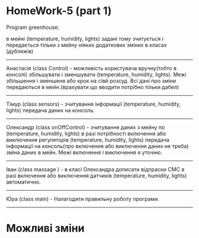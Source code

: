 # HomeWork-5 (part 1)
Program greenhouse;

в мейні (temperature, humidity, lights) задані тому зчитується і передається тільки з мейну ніяких додаткових зміних в класах (дубляжів)
_______________________________________________
Анастасія (class Сontrol) - можливість користувача вручну(тобто в консолі) збільшувати і зменшувати (temperature, humidity, lights). Межі збільшення і зменшеня або крок на сівй розсуд. Всі дані про зміни передаються в мейн.(врахувати що вводити потрібно тільки дабел)
_______________________________________________
Тімур (class sensors) - зчитування інформації (temperature, humidity, lights) передача даних на консоль. 
_______________________________________________
Олександр (class onOffСontrol) - зчитування даних з мейну по (temperature, humidity, lights) в разі потрібності включення або виключення регуляторів (temperature, humidity, lights) передача інформації на консоль(про включення або виключення даних не треба) зміна даних в мейн. Межі включення і виключення я уточню.
______________________________________________
Іван (class massаge ) - в класі Олександра дописати відпраски СМС в разі включення або виключення датчиків (temperature, humidity, lights) автоматично.  
______________________________________________
Юра (class main) - Налагодити правильну роботу програми.
______________________________________________
# Можливі зміни  
